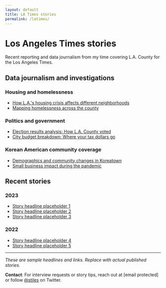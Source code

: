 ```yaml
---
layout: default
title: LA Times stories
permalink: /latimes/
---
```


# Los Angeles Times stories

Recent reporting and data journalism from my time covering L.A. County for the Los Angeles Times.

## Data journalism and investigations

### Housing and homelessness
- [How L.A.'s housing crisis affects different neighborhoods](https://www.latimes.com/california/story/2023-housing-analysis)
- [Mapping homelessness across the county](https://www.latimes.com/local/california/la-me-homeless-count-analysis)

### Politics and government
- [Election results analysis: How L.A. County voted](https://www.latimes.com/politics/story/election-results-analysis)
- [City budget breakdown: Where your tax dollars go](https://www.latimes.com/california/story/budget-analysis)

### Korean American community coverage
- [Demographics and community changes in Koreatown](https://www.latimes.com/california/story/koreatown-demographics)
- [Small business impact during the pandemic](https://www.latimes.com/business/story/korean-businesses-pandemic)

## Recent stories

### 2023
- [Story headline placeholder 1](https://www.latimes.com/story1)
- [Story headline placeholder 2](https://www.latimes.com/story2)
- [Story headline placeholder 3](https://www.latimes.com/story3)

### 2022
- [Story headline placeholder 4](https://www.latimes.com/story4)
- [Story headline placeholder 5](https://www.latimes.com/story5)

---

*These are sample headlines and links. Replace with actual published stories.*

**Contact**: For interview requests or story tips, reach out at [email protected] or follow [@stiles](https://twitter.com/stiles) on Twitter. 
